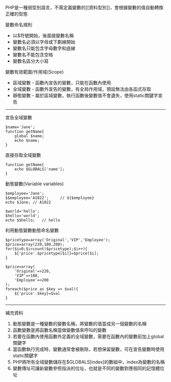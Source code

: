 PHP是一種弱型別語言，不需定義變數的[[資料型別]]，會根據變數的值自動轉換正確的型態

變數命名規則

* 以$符號開始，後面接變數名稱
* 變數名必須以字母或下劃線開始
* 變數名只能包含字母數字和底線
* 變數名不能包含空格
* 變數名區分大小寫

變數有效範圍/作用域(Scope)

* 區域變數 - 函數內宣告的變數，只能在函數內使用
* 全域變數 - 函數外宣告的變數，有全局作用域，預設無法由各函式存取
* 靜態變數 - 屬於區域變數，執行函數後變數值不會遺失，使用static關鍵字宣告

***

宣告全域變數
```
$name='Jane';
function getName{
	global $name;
	echo $name;
}
```

直接存取全域變數
```
function getName{
	echo $GLOBALS['name'];
}
```

動態變數(Variable variables)
```
$employee='Jane';
$$employee='A1022';		// ${$employee}
echo $Jane;	// A1022
```

```
$world='hello';
$hello='world';
echo $$hello;	// hello
```

利用動態變數動態命名變數
```
$pricetype=array('Original','VIP','Employee');
$price=array(220,180,200);
for($i=0;$i<count($pricetype);$i++){
	${'price'.$pricetype[$i]}=$price[$i];
}
```

```
$price=array(
	'Original'=>220,
	'VIP'=>180,
	'Employee'=>200
);
foreach($price as $key => $val){
	${'price'.$key}=$val
}
```

***

補充資料

1. 動態變數是一種變數的變數名稱，將變數的值當成另一個變數的名稱
2. 函數變數是將函數名稱當做變數值來呼叫的變數
3. 若要在函數內使用函數外定義的全域變數，需要在函數內的變數前加上global關鍵字
4. 當函數執行完成時，變數通常會被刪除，若想保留變數，可在宣告變數時使用static關鍵字
5. PHP將所有全域變數儲存在$GLOBALS[index]的數組中，index為變數的名稱
6. 變數傳址可讓新變數參照指派的位址，也就是不同的變數對應相同的記憶體位址